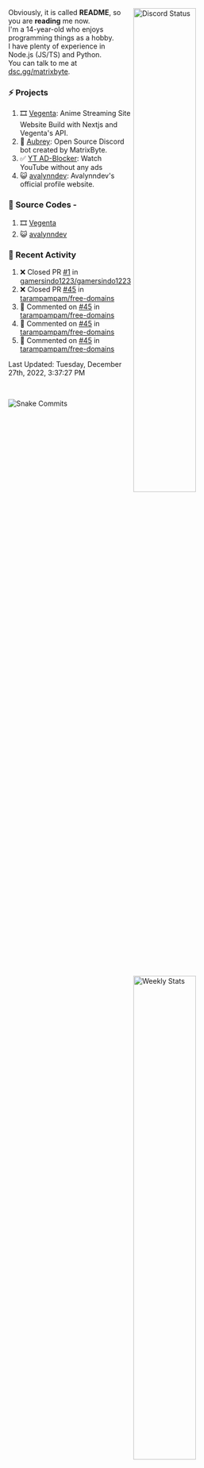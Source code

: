 <a href="https://discord.com/users/735059235141845003" target="_blank">
	<img width="50%" align="right" alt="Discord Status" src="https://lanyard.cnrad.dev/api/735059235141845003?bg=1f1f1f&borderRadius=5px">
</a>
<a href="https://wakatime.com/@Avalynn" target="_blank">
	<img width="50%" align="right" alt="Weekly Stats" src="https://github-readme-stats.vercel.app/api/wakatime?username=avalynn&border_radius=5px&theme=dark&bg_color=1f1f1f&border_color=1f1f1f&icon_color=58a6ff&show_icons=true&disable_animations=true&custom_title=Weekly%20Stats&v=2">
</a>

<div align="left">
Obviously, it is called <b>README</b>, so you are <b>reading</b> me now.<br> 
I'm a 14-year-old who enjoys programming things as a hobby. <br>
I have plenty of experience in Node.js (JS/TS) and Python.<br>
You can talk to me at <a href="https://dsc.gg/matrixbyte">dsc.gg/matrixbyte</a>.<br>
</div>

### ⚡ Projects
1. 🎞️ [Vegenta](https://vegenta.vercel.app): Anime Streaming Site Website Build with Nextjs and Vegenta's API.
2. 🤖 [Aubrey](https://github.com/MatrixByte/Aubrey): Open Source Discord bot created by MatrixByte.
3. ✅ [YT AD-Blocker](https://github.com/uzukidev/ad-block-yt): Watch YouTube without any ads
4. 😺 [avalynndev](https://avalynn.is-a-good.dev): Avalynndev's official profile website.

### 📄 Source Codes -
1. 🎞️ [Vegenta](https://github.com/avalynndev/vegenta)
2. 😺 [avalynndev](https://github.com/uzukidev/avalynndev)

### 📄 Recent Activity

<!--RECENT_ACTIVITY:start-->
1. ❌ Closed PR [#1](https://github.com/gamersindo1223/gamersindo1223/pull/1) in [gamersindo1223/gamersindo1223](https://github.com/gamersindo1223/gamersindo1223)
2. ❌ Closed PR [#45](https://github.com/tarampampam/free-domains/pull/45) in [tarampampam/free-domains](https://github.com/tarampampam/free-domains)
3. 💬 Commented on [#45](https://github.com/tarampampam/free-domains/pull/45#issuecomment-1365976455) in [tarampampam/free-domains](https://github.com/tarampampam/free-domains)
4. 💬 Commented on [#45](https://github.com/tarampampam/free-domains/pull/45#issuecomment-1365976046) in [tarampampam/free-domains](https://github.com/tarampampam/free-domains)
5. 💬 Commented on [#45](https://github.com/tarampampam/free-domains/pull/45#issuecomment-1365878226) in [tarampampam/free-domains](https://github.com/tarampampam/free-domains)
<!--RECENT_ACTIVITY:end-->

<!--RECENT_ACTIVITY:last_update-->
Last Updated: Tuesday, December 27th, 2022, 3:37:27 PM
<!--RECENT_ACTIVITY:last_update_end-->

<br />

![Snake Commits](https://raw.githubusercontent.com/avalynndev/avalynndev/e7cc130b71cdb75f5598d2d6c3076f6aa0f2585b/github-contribution-grid-snake.svg)
